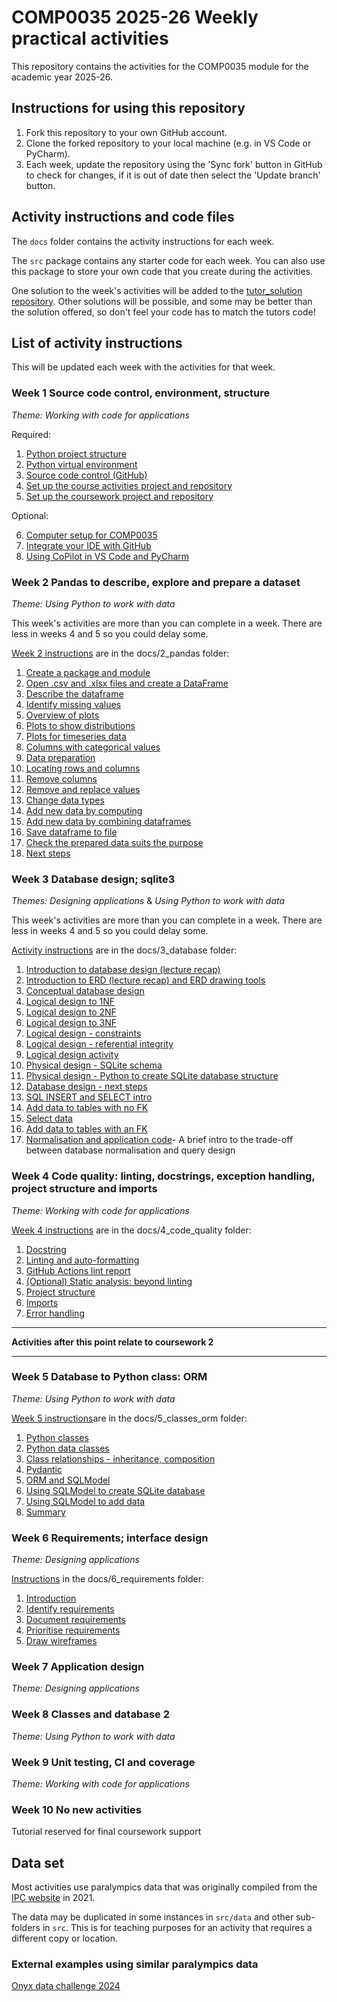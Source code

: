 # COMP0035 2025-26 Weekly practical activities

This repository contains the activities for the COMP0035 module for the academic year 2025-26.

## Instructions for using this repository

1. Fork this repository to your own GitHub account.
2. Clone the forked repository to your local machine (e.g. in VS Code or PyCharm).
3. Each week, update the repository using the 'Sync fork' button in GitHub to check for changes, if it is out of date
   then select the 'Update branch' button.

## Activity instructions and code files

The `docs` folder contains the activity instructions for each week.

The `src` package contains any starter code for each week. You can also use this package to store your own code
that you create during the activities.

One solution to the week's activities will be added to the [tutor_solution repository](). Other solutions will be
possible, and some may be better than the solution offered, so don't feel
your code has to match the tutors code!

## List of activity instructions

This will be updated each week with the activities for that week.

### Week 1 Source code control, environment, structure

_*Theme: Working with code for applications*_

Required:

1. [Python project structure](docs/1_structure/1-01-structure.md)
2. [Python virtual environment](docs/1_structure/1-02-environments.md)
3. [Source code control (GitHub)](docs/1_structure/1-03-source-code-control.md)
4. [Set up the course activities project and repository](docs/1_structure/1-04-activities-repo.md)
5. [Set up the coursework project and repository](docs/1_structure/1-05-coursework-repo.md)

Optional:

6. [Computer setup for COMP0035](docs/1_structure/1-06-opt-computer_setup.md)
7. [Integrate your IDE with GitHub](docs/1_structure/1-07-opt-integrate-IDE-GitHub.md)
8. [Using CoPilot in VS Code and PyCharm](docs/1_structure/1-08-opt-copilot-ide.md)

### Week 2 Pandas to describe, explore and prepare a dataset

_*Theme: Using Python to work with data*_

This week's activities are more than you can complete in a week. There are less in weeks 4 and 5 so you could delay some.

[Week 2 instructions](docs/2_pandas/2-0-instructions.md) are in the docs/2_pandas folder:

1. [Create a package and module](docs/2_pandas/2-01-python-structure)
2. [Open .csv and .xlsx files and create a DataFrame](docs/2_pandas/2-02-pandas-df)
3. [Describe the dataframe](docs/2_pandas/2-03-pandas-describe)
4. [Identify missing values](docs/2_pandas/2-04-missing-values-identify.md)
5. [Overview of plots](docs/2_pandas/2-05-plot-overview.md)
6. [Plots to show distributions](docs/2_pandas/2-06-plot-distribution.md)
7. [Plots for timeseries data](docs/2_pandas/2-07-plot-timeseries.md)
8. [Columns with categorical values](docs/2_pandas/2-08-categorical-data)
9. [Data preparation](docs/2_pandas/2-09-data-prep.md)
10. [Locating rows and columns](docs/2_pandas/2-10-locating-rows-cols.md)
11. [Remove columns](docs/2_pandas/2-11-removing-columns.md)
12. [Remove and replace values](docs/2_pandas/2-12-resolve-missing-incorrect-values.md)
13. [Change data types](docs/2_pandas/2-13-change-datatypes.md)
14. [Add new data by computing](docs/2_pandas/2-14-new-column.md)
15. [Add new data by combining dataframes](docs/2_pandas/2-15-joining-dataframes.md)
16. [Save dataframe to file](docs/2_pandas/2-16-save-df-to-file.md)
17. [Check the prepared data suits the purpose](docs/2_pandas/2-17-questions.md)
18. [Next steps](docs/2_pandas/2-18-next-steps.md)

### Week 3 Database design; sqlite3

_*Themes: Designing applications*_ & _*Using Python to work with data*_

This week's activities are more than you can complete in a week. There are less in weeks 4 and 5 so you could delay some.

[Activity instructions](docs/3_database/3-0-instructions.md) are in the docs/3_database folder:

1. [Introduction to database design (lecture recap)](docs/3_database/3-01-database-design.md)
2. [Introduction to ERD (lecture recap) and ERD drawing tools](docs/3_database/3-02-erd-intro.md)
3. [Conceptual database design](docs/3_database/3-03-conceptual-design.md)
4. [Logical design to 1NF](docs/3_database/3-04-logical-design-1nf.md)
5. [Logical design to 2NF](docs/3_database/3-05-logical-design-2nf.md)
6. [Logical design to 3NF](docs/3_database/3-06-logical-design-3nf.md)
7. [Logical design - constraints](docs/3_database/3-07-logical-design-constraints-data.md)
8. [Logical design - referential integrity](docs/3_database/3-08-logical-design-constraints-fk.md)
9. [Logical design activity](docs/3_database/3-09-logical-design-activity.md)
10. [Physical design - SQLite schema](docs/3_database/3-10-physical-design-structure.md)
11. [Physical design - Python to create SQLite database structure](docs/3_database/3-11-physical-design-create-db.md)
12. [Database design - next steps](docs/3_database/3-16-next-steps.md)
13. [SQL INSERT and SELECT intro](docs/3_database/3-12-sql-add-data.md)
14. [Add data to tables with no FK](docs/3_database/3-13-insert-no-fk.md)
15. [Select data](docs/3_database/3-14-select-query.md)
16. [Add data to tables with an FK](docs/3_database/3-15-insert-with-fk.md) 
17. [Normalisation and application code](docs/3_database/3-17-normalisation-tradeoff.md)- A brief intro to the trade-off between database normalisation and query design

### Week 4 Code quality: linting, docstrings, exception handling, project structure and imports

_*Theme: Working with code for applications*_

[Week 4 instructions](docs/4_code_quality/4-0-instructions.md) are in the docs/4_code_quality folder:

1. [Docstring](docs/4_code_quality/4-01-docstrings.md)
2. [Linting and auto-formatting](docs/4_code_quality/4-02-linting.md)
3. [GitHub Actions lint report](docs/4_code_quality/4-03-github-actions.md)
4. [(Optional) Static analysis: beyond linting](docs/4_code_quality/4-04-static-analysis.md)
5. [Project structure](docs/4_code_quality/4-05-project-structure.md)
6. [Imports](docs/4_code_quality/4-06-imports.md)
7. [Error handling](docs/4_code_quality/4-07-error-handling.md)

<hr>

**Activities after this point relate to coursework 2**

<hr>

### Week 5 Database to Python class: ORM

_*Theme: Using Python to work with data*_

[Week 5 instructions](docs/5_classes_orm/5-0-instructions.md)are in the docs/5_classes_orm folder:

1. [Python classes](docs/5_classes_orm/5-01-class.md)
2. [Python data classes](docs/5_classes_orm/5-02-data-class.md)
3. [Class relationships - inheritance, composition](docs/5_classes_orm/5-03-inheritance-composition.md)
4. [Pydantic](docs/5_classes_orm/5-04-pydantic.md)
5. [ORM and SQLModel](docs/5_classes_orm/5-05-orm-sqlmodel.md)
6. [Using SQLModel to create SQLite database](docs/5_classes_orm/5-06-sqlmodel-create-db.md)
7. [Using SQLModel to add data](docs/5_classes_orm/5-07-sqlmodel-add-data.md)
8. [Summary](docs/5_classes_orm/5-08-summary.md)

### Week 6 Requirements; interface design

_*Theme: Designing applications*_

[Instructions](docs/6_requirements/6-0-instructions.md) in the docs/6_requirements folder:

1. [Introduction](6-01-introduction.md)
2. [Identify requirements](6-02-identify-requirements.md)
3. [Document requirements](6-03-document-requirements.md)
4. [Prioritise requirements](6-04-prioritise-requirements.md)
5. [Draw wireframes](6-05-wireframes.md)

### Week 7 Application design
_*Theme: Designing applications*_


### Week 8 Classes and database 2

_*Theme: Using Python to work with data*_


### Week 9 Unit testing, CI and coverage

_*Theme: Working with code for applications*_


### Week 10 No new activities

Tutorial reserved for final coursework support

## Data set

Most activities use paralympics data that was originally compiled from
the [IPC website](https://www.paralympic.org/paralympic-games) in 2021.

The data may be duplicated in some instances in `src/data` and other sub-folders in `src`. This is for teaching purposes 
for an activity that requires a different copy or location.

### External examples using similar paralympics data

[Onyx data challenge 2024](https://zoomcharts.com/en/microsoft-power-bi-custom-visuals/challenges/onyx-data-september-2024?utm_source=youtube&utm_medium=social&utm_campaign=onyx_september24_workshop&utm_content=ZcHeader)
